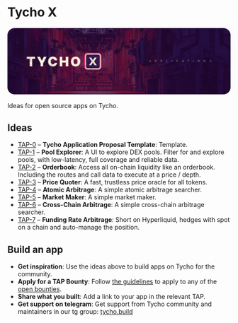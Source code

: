 # Tycho X
![Tycho X](./assets/tycho-x.png)

Ideas for open source apps on Tycho.

## Ideas
- [TAP-0](TAP-0.md) – **Tycho Application Proposal Template**: Template.
- [TAP-1](TAP-1.md) – **Pool Explorer**: A UI to explore DEX pools. Filter for and explore pools, with low-latency, full coverage and reliable data.
- [TAP-2](TAP-2.md) – **Orderbook**: Access all on-chain liquidity like an orderbook. Including the routes and call data to execute at a price / depth.
- [TAP-3](TAP-3.md) – **Price Quoter**: A fast, trustless price oracle for all tokens.
- [TAP-4](TAP-4.md) – **Atomic Arbitrage**: A simple atomic arbitrage searcher.
- [TAP-5](TAP-5.md) – **Market Maker**: A simple market maker.
- [TAP-6](TAP-6.md) – **Cross-Chain Arbitrage**: A simple cross-chain arbitrage searcher.
- [TAP-7](TAP-7.md) – **Funding Rate Arbitrage**: Short on Hyperliquid, hedges with spot on a chain and auto-manage the position.

## Build an app
- **Get inspiration**: Use the ideas above to build apps on Tycho for the community.
- **Apply for a TAP Bounty**: Follow [the guidelines](TAP_guidelines.md) to apply to any of the [open bounties](https://docs.google.com/spreadsheets/d/1mVA1sSF70lesJL2cKPeidmU1K2urb4GCPl0zumJaLaU/edit?gid=0#gid=0).
- **Share what you built**: Add a link to your app in the relevant TAP.
- **Get support on telegram**: Get support from Tycho community and maintainers in our tg group: [tycho.build](https://tycho.build/)
